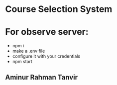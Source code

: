 # Course Selection System 

# For observe server: 

* npm i
* make a .env file
* configure it with your credentials
* npm start
## Aminur Rahman Tanvir
